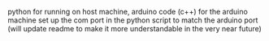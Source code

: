 python for running on host machine, 
arduino code (c++) for the arduino machine
set up the com port in the python script to match the arduino port
(will update readme to make it more understandable in the very near future)

